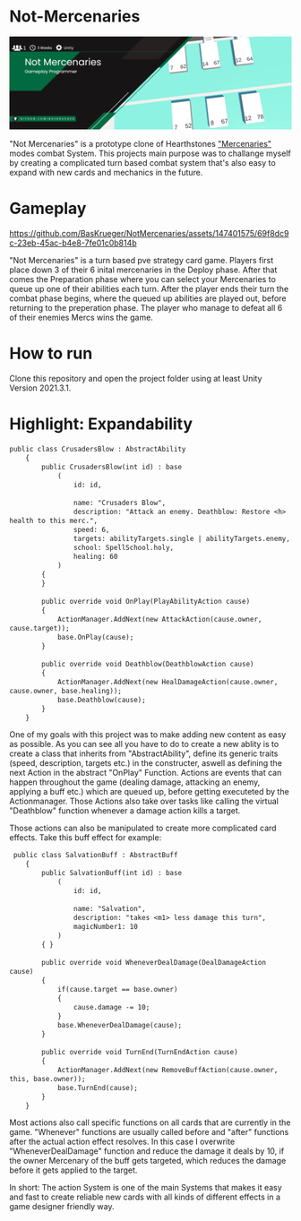 # Not-Mercenaries
<p align="center">
    <img src="readme/Banner.PNG" alt="Not Mercenaries Banner"><br>
</p>

"Not Mercenaries" is a prototype clone of Hearthstones ["Mercenaries"](https://www.youtube.com/watch?v=JDthFgkAPUE) modes combat System. This projects main purpose was to challange myself by creating a complicated turn based combat system that's also easy to expand with new cards and mechanics in the future.

# Gameplay

https://github.com/BasKrueger/NotMercenaries/assets/147401575/69f8dc9c-23eb-45ac-b4e8-7fe01c0b814b

"Not Mercenaries" is a turn based pve strategy card game. Players first place down 3 of their 6 inital mercenaries in the Deploy phase. After that comes the Preparation phase where you can select your Mercenaries to queue up one of their abilities each turn. After the player ends their turn the combat phase begins, where the queued up abilities are played out, before returning to the preperation phase. The player who manage to defeat all 6 of their enemies Mercs wins the game.

# How to run
Clone this repository and open the project folder using at least Unity Version 2021.3.1. 

# Highlight: Expandability
```
public class CrusadersBlow : AbstractAbility
    {
        public CrusadersBlow(int id) : base
            (
                id: id,

                name: "Crusaders Blow",
                description: "Attack an enemy. Deathblow: Restore <h> health to this merc.",
                speed: 6,
                targets: abilityTargets.single | abilityTargets.enemy,
                school: SpellSchool.holy,
                healing: 60
            )
        {
        }

        public override void OnPlay(PlayAbilityAction cause)
        {
            ActionManager.AddNext(new AttackAction(cause.owner, cause.target));
            base.OnPlay(cause);
        }

        public override void Deathblow(DeathblowAction cause)
        {
            ActionManager.AddNext(new HealDamageAction(cause.owner, cause.owner, base.healing));
            base.Deathblow(cause);
        }
    }
```
One of my goals with this project was to make adding new content as easy as possible. As you can see all you have to do to create a new ablity is to create a class that inherits from "AbstractAbility", define its generic traits (speed, description, targets etc.) in the constructer, aswell as defining the next Action in the abstract "OnPlay" Function. Actions are events that can happen throughout the game (dealing damage, attacking an enemy, applying a buff etc.) which are queued up, before getting executeted by the Actionmanager. Those Actions also take over tasks like calling the virtual "Deathblow" function whenever a damage action kills a target. 

Those actions can also be manipulated to create more complicated card effects. Take this buff effect for example:
```
 public class SalvationBuff : AbstractBuff
    {
        public SalvationBuff(int id) : base
            (
                id: id,

                name: "Salvation",
                description: "takes <m1> less damage this turn",
                magicNumber1: 10
            )
        { }

        public override void WheneverDealDamage(DealDamageAction cause)
        {
            if(cause.target == base.owner)
            {
                cause.damage -= 10;
            }
            base.WheneverDealDamage(cause);
        }

        public override void TurnEnd(TurnEndAction cause)
        {
            ActionManager.AddNext(new RemoveBuffAction(cause.owner, this, base.owner));
            base.TurnEnd(cause);
        }
    }
```
Most actions also call specific functions on all cards that are currently in the game. "Whenever" functions are usually called before and "after" functions after the actual action effect resolves. In this case I overwrite "WheneverDealDamage" function and reduce the damage it deals by 10, if the owner Mercenary of the buff gets targeted, which reduces the damage before it gets applied to the target.

In short: The action System is one of the main Systems that makes it easy and fast to create reliable new cards with all kinds of different effects in a game designer friendly way.
